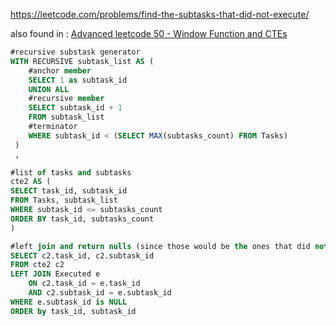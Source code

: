 https://leetcode.com/problems/find-the-subtasks-that-did-not-execute/

also found in :
[Advanced leetcode 50 - Window Function and CTEs](https://github.com/AngryDataGirl/Leetcode_SQL/blob/main/Advanced%20SQL%2050%20-%20Window%20Function%20and%20CTE.md)
 
```SQL
#recursive substask generator
WITH RECURSIVE subtask_list AS (
    #anchor member
    SELECT 1 as subtask_id
    UNION ALL
    #recursive member
    SELECT subtask_id + 1
    FROM subtask_list
    #terminator
    WHERE subtask_id < (SELECT MAX(subtasks_count) FROM Tasks)
 )
 ,

#list of tasks and subtasks
cte2 AS (
SELECT task_id, subtask_id
FROM Tasks, subtask_list
WHERE subtask_id <= subtasks_count
ORDER BY task_id, subtasks_count
)

#left join and return nulls (since those would be the ones that did not execute)
SELECT c2.task_id, c2.subtask_id
FROM cte2 c2
LEFT JOIN Executed e
    ON c2.task_id = e.task_id
    AND c2.subtask_id = e.subtask_id
WHERE e.subtask_id is NULL
ORDER by task_id, subtask_id
```

  